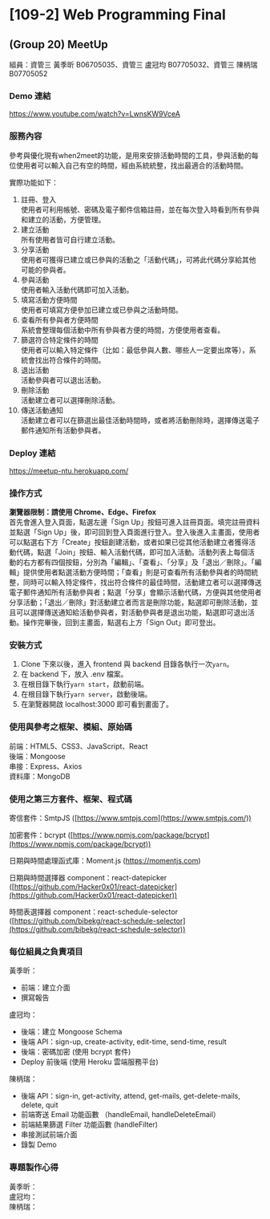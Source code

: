 # [109-2] Web Programming Final
## (Group 20) MeetUp
組員：資管三 黃季昕 B06705035、資管三 盧冠均 B07705032、資管三 陳柄瑞 B07705052

### Demo 連結
https://www.youtube.com/watch?v=LwnsKW9VceA

### 服務內容  
<!-- 參考與優化現有when2meet，主要功能為安排活動時間，參與活動的每位使用者可以輸入自己有空的時間，經由系統統整，找出最適合的活動時間。同時增加更貼近使用者需求的功能，比如：建立帳戶資料、filter排序、發送email通知等，並且改良UI/UX，提升使用者的體驗。 -->
參考與優化現有when2meet的功能，是用來安排活動時間的工具，參與活動的每位使用者可以輸入自己有空的時間，經由系統統整，找出最適合的活動時間。  

實際功能如下：  
1. 註冊、登入  
  使用者可利用帳號、密碼及電子郵件信箱註冊，並在每次登入時看到所有參與和建立的活動，方便管理。
2. 建立活動  
  所有使用者皆可自行建立活動。
3. 分享活動  
  使用者可獲得已建立或已參與的活動之「活動代碼」，可將此代碼分享給其他可能的參與者。
4. 參與活動  
  使用者輸入活動代碼即可加入活動。
5. 填寫活動方便時間  
  使用者可填寫方便參加已建立或已參與之活動時間。
6. 查看所有參與者方便時間  
  系統會整理每個活動中所有參與者方便的時間，方便使用者查看。
7. 篩選符合特定條件的時間  
  使用者可以輸入特定條件（比如：最低參與人數、哪些人一定要出席等），系統會找出符合條件的時間。
8. 退出活動  
  活動參與者可以退出活動。
9. 刪除活動  
  活動建立者可以選擇刪除活動。
10. 傳送活動通知  
  活動建立者可以在篩選出最佳活動時間時，或者將活動刪除時，選擇傳送電子郵件通知所有活動參與者。

### Deploy 連結
https://meetup-ntu.herokuapp.com/

### 操作方式
__瀏覽器限制：請使用 Chrome、Edge、Firefox__  
首先會進入登入頁面，點選左邊「Sign Up」按鈕可進入註冊頁面。填完註冊資料並點選「Sign Up」後，即可回到登入頁面進行登入。登入後進入主畫面，使用者可以點選右下方「Create」按鈕創建活動，或者如果已從其他活動建立者獲得活動代碼，點選「Join」按鈕、輸入活動代碼，即可加入活動。活動列表上每個活動的右方都有四個按鈕，分別為「編輯」、「查看」、「分享」及「退出／刪除」。「編輯」提供使用者點選活動方便時間；「查看」則是可查看所有活動參與者的時間統整，同時可以輸入特定條件，找出符合條件的最佳時間，活動建立者可以選擇傳送電子郵件通知所有活動參與者；點選「分享」會顯示活動代碼，方便與其他使用者分享活動；「退出／刪除」對活動建立者而言是刪除功能，點選即可刪除活動，並且可以選擇傳送通知給活動參與者，對活動參與者是退出功能，點選即可退出活動。操作完畢後，回到主畫面，點選右上方「Sign Out」即可登出。

### 安裝方式  
<!-- only in README -->
1. Clone 下來以後，進入 frontend 與 backend 目錄各執行一次`yarn`。
2. 在 backend 下，放入 .env 檔案。
3. 在根目錄下執行`yarn start`，啟動前端。
4. 在根目錄下執行`yarn server`，啟動後端。
5. 在瀏覽器開啟 localhost:3000 即可看到畫面了。

<!--### 其他說明-->

### 使用與參考之框架、模組、原始碼
前端：HTML5、CSS3、JavaScript、React  
後端：Mongoose  
串接：Express、Axios  
資料庫：MongoDB

### 使用之第三方套件、框架、程式碼
寄信套件：SmtpJS ([https://www.smtpjs.com](https://www.smtpjs.com/))

加密套件：bcrypt ([https://www.npmjs.com/package/bcrypt](https://www.npmjs.com/package/bcrypt))

日期與時間處理函式庫：Moment.js (https://momentjs.com)

日期與時間選擇器 component：react-datepicker ([https://github.com/Hacker0x01/react-datepicker](https://github.com/Hacker0x01/react-datepicker))

時間表選擇器 component：react-schedule-selector ([https://github.com/bibekg/react-schedule-selector](https://github.com/bibekg/react-schedule-selector))

### 每位組員之負責項目
<!-- only in README -->
黃季昕：  
- 前端：建立介面
- 撰寫報告

盧冠均：  
- 後端：建立 Mongoose Schema
- 後端 API：sign-up, create-activity, edit-time, send-time, result
- 後端：密碼加密 (使用 bcrypt 套件)
- Deploy 前後端 (使用 Heroku 雲端服務平台)  

陳柄瑞：  
- 後端 API：sign-in, get-activity, attend, get-mails, get-delete-mails, delete, quit
- 前端寄送 Email 功能函數 （handleEmail, handleDeleteEmail）
- 前端結果篩選 Filter 功能函數 (handleFilter)
- 串接測試前端介面
- 錄製 Demo

### 專題製作心得
黃季昕：  
盧冠均：  
陳柄瑞：  


<!--
安裝方式/服務內容/心得/deploy連結/demo連結


PO 文的第一行請統一加上 [109-2] Web Programming Final 作為標題
專題題目名稱 // 前面請加上組別: (Group xx) Your Title
Demo 影片連結
描述這個服務在做什麼
Deployed 連結 (如有自己有安全性的疑慮，則可以不用在 FB 社團公告此項)
(如果有給 deployed 連結) 使用/操作方式 (含伺服器端以及使用者端)
(Optional, 如果你有另外建立一個開源的 repo) Github link (請不要給成你的 private wp1092 repo <= 別人看不到)
其他說明
使用與參考之框架/模組/原始碼
使用之第三方套件、框架、程式碼
專題製作心得-->
